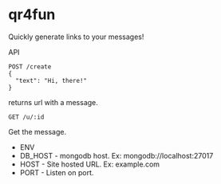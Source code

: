 # qr4fun
Quickly generate links to your messages!

API
```
POST /create
{
  "text": "Hi, there!"
}
```
returns url with a message.
```
GET /u/:id
```
Get the message.

* ENV
* DB_HOST - mongodb host. Ex: mongodb://localhost:27017
* HOST - Site hosted URL. Ex: example.com
* PORT - Listen on port.
